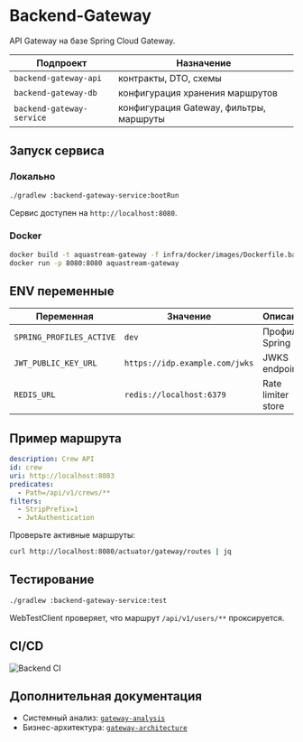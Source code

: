 # Backend-Gateway

API Gateway на базе Spring Cloud Gateway.

| Подпроект | Назначение |
|-----------|-----------|
| `backend-gateway-api`     | контракты, DTO, схемы |
| `backend-gateway-db`      | конфигурация хранения маршрутов |
| `backend-gateway-service` | конфигурация Gateway, фильтры, маршруты |

## Запуск сервиса

### Локально
```bash
./gradlew :backend-gateway-service:bootRun
```
Сервис доступен на `http://localhost:8080`.

### Docker
```bash
docker build -t aquastream-gateway -f infra/docker/images/Dockerfile.backend --build-arg SERVICE=backend-gateway/backend-gateway-service .
docker run -p 8080:8080 aquastream-gateway
```

## ENV переменные
| Переменная | Значение | Описание |
|------------|----------|----------|
| `SPRING_PROFILES_ACTIVE` | `dev` | Профиль Spring |
| `JWT_PUBLIC_KEY_URL` | `https://idp.example.com/jwks` | JWKS endpoint |
| `REDIS_URL` | `redis://localhost:6379` | Rate limiter store |

## Пример маршрута
```yaml
description: Crew API
id: crew
uri: http://localhost:8083
predicates:
  - Path=/api/v1/crews/**
filters:
  - StripPrefix=1
  - JwtAuthentication
```

Проверьте активные маршруты:
```bash
curl http://localhost:8080/actuator/gateway/routes | jq
```

## Тестирование
```bash
./gradlew :backend-gateway-service:test
```
WebTestClient проверяет, что маршрут `/api/v1/users/**` проксируется.

## CI/CD
![Backend CI](https://github.com/egorov-ma/aquastream/actions/workflows/backend-ci.yml/badge.svg)

## Дополнительная документация
- Системный анализ: [`gateway-analysis`](../infra/docs/system-analysis/gateway-analysis.md)
- Бизнес-архитектура: [`gateway-architecture`](../infra/docs/business-architecture/gateway-architecture.md)